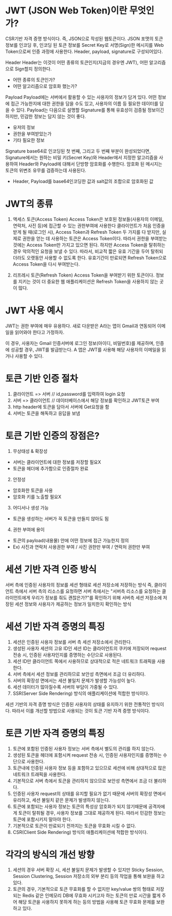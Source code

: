 # JWT (JSON Web Token)이란 무엇인가?
CSR기반 자격 증명 방식이다.
즉, JSON으로 작성된 웹토큰이다.
JSON 포맷의 토큰 정보를 인코딩 후, 
인코딩 된 토큰 정보를 Secret Key로 서명(Sign)한 메시지를 Web Token으로써 인증 과정에 사용한다.
Header, payload, signature로 구성되어있다.

Header
Header는 이것이 어떤 종류의 토큰인지(지금의 경우엔 JWT), 어떤 알고리즘으로 Sign할지 정의한다.
- 어떤 종류의 토큰인가?
- 어떤 알고리즘으로 암호화 했는가?

Payload
Payload에는 서버에서 활용할 수 있는 사용자의 정보가 담겨 있다.
어떤 정보에 접근 가능한지에 대한 권한을 담을 수도 있고, 사용자의 이름 등 필요한 데이터를 담을 수 있다.
Payload는 다음으로 설명할 Signature를 통해 유효성이 검증될 정보이긴 하지만, 민감한 정보는 담지 않는 것이 좋다.
- 유저의 정보
- 권한을 부여받았는가
- 기타 필요한 정보

Signature
base64로 인코딩된 첫 번째, 그리고 두 번째 부분이 완성되었다면, 
Signature에서는 원하는 비밀 키(Secret Key)와 Header에서 지정한 알고리즘을 사용하여 Header와 Payload에 대해서 단방향 암호화를 수행한다.
암호화 된 메시지는 토큰의 위변조 유무를 검증하는데 사용된다.
- Header, Payload를 base64인코딩한 값과 salt값의 조합으로 암호화된 값 

# JWT의 종류
1. 액세스 토큰(Access Token)
Access Token은 보호된 정보들(사용자의 이메일, 연락처, 사진 등)에 접근할 수 있는 권한부여에 사용한다
클라이언트가 처음 인증을 받게 될 때(로그인 시), Access Token과 Refresh Token 두 가지를 다 받지만, 실제로 권한을 얻는 데 사용하는 토큰은 Access Token이다.
따라서 권한을 부여받는 것에는  Access Token만 가지고 있으면 된다.
하지만 Access Token을 탈취하는 경우 악의적인 요청을 보낼 수 있다.
따라서, 비교적 짧은 유효 기간을 두어 탈취되더라도 오랫동안 사용할 수 없도록 한다.
유효기간이 만료되면 Refresh Token으로 Access Token을 다시 부여받는다.

2. 리프레시 토큰(Refresh Token)
Access Token을 부여받기 위한 토큰이다.
정보를 지키는 것이 더 중요한 웹 애플리케이션은 Refresh Token을 사용하지 않는 곳이 많다.

# JWT 사용 예시
JWT는 권한 부여에 매우 유용하다.
새로 다운받은 A라는 앱이 Gmail과 연동되어 이메일을 읽어와야 한다고 가정하자.

이 경우, 사용자는
Gmail 인증서버에 로그인 정보(아이디, 비밀번호)를 제공하며, 인증에 성공할 경우, JWT를 발급받는다.
A 앱은 JWT를 사용해 해당 사용자의 이메일을 읽거나 사용할 수 있다.


# 토큰 기반 인증 절차

1. 클라이언트 => 서버 // id,password를 입력하여 login 요청
2. 서버 => 클라이언트 // 데이터베이스에서 해당 정보를 확인하고 JWT토큰 부여
3. http header에 토큰을 담아서 서버에 Get요청을 함
4. 서버는 토큰을 해독하고 응답을 보냄

# 토큰 기반 인증의 장점은?

1. 무상태성 & 확장성
- 서버는 클라이언트에 대한 정보를 저장할 필요X
- 토큰을 헤더에 추가함으로 인증절차 완료

2. 안정성
- 암호화한 토큰을 사용
- 암호화 키를 노출할 필요X

3. 어디서나 생성 가능
- 토큰을 생성하는 서버가 꼭 토큰을 만들지 않아도 됨

4. 권한 부여에 용이
- 토큰의 payload(내용물) 안에 어떤 정보에 접근 가능한지 정의
- Ex) 사진과 연락처 사용권한 부여 / 사진 권한만 부여 / 연락처 권한만 부여


# 세션 기반 자격 인증 방식
서버 측에 인증된 사용자의 정보를 세션 형태로 세션 저장소에 저장하는 방식
즉, 클라이언트 측에서 서버 측의 리소스를 요청하면 서버 측에서는 "서버측 리소스를 요청하는 클라이언트에게 우리가 정보를 줘도 괜찮은가?"를 
확인하기 위해 서버측 세션 저장소에 저장된 세션 정보와 사용자가 제공하는 정보가 일치한지 확인하는 방식 

# 세션 기반 자격 증명의 특징
1. 세션은 인증된 사용자 정보를 서버 측 세션 저장소에서 관리한다.
2. 생성된 사용자 세션의 고유 ID인 세션 ID는 클라이언트의 쿠키에 저장되어 request 전송 시, 인증된 사용자인지를 증명하는 수단으로 사용된다.
3. 세션 ID만 클라이언트 쪽에서 사용하므로 상대적으로 적은 네트워크 트래픽을 사용한다.
4. 서버 측에서 세션 정보를 관리하므로 보안성 측면에서 조금 더 유리하다.
5. 서버의 확장성 면에서는 세션 불일치 문제가 발생할 가능성이 높다.
6. 세션 데이터가 많아질수록 서버의 부담이 가중될 수 있다.
7. SSR(Server Side Rendering) 방식의 애플리케이션에 적합한 방식이다.

세션 기반의 자격 증명 방식은 인증된 사용자의 상태를 유지하기 위한 전통적인 방식이다.
따라서 이를 개선할 방법으로 사용되는 것이 토큰 기반 자격 증명 방식이다.

# 토큰 기반 자격 증명의 특징

1. 토큰에 포함된 인증된 사용자 정보는 서버 측에서 별도의 관리를 하지 않는다.
2. 생성된 토큰을 헤더에 포함시켜 request 전송 시, 인증된 사용자인지를 증명하는 수단으로 사용한다.
3. 토큰내에 인증된 사용자 정보 등을 포함하고 있으므로 세션에 비해 상대적으로 많은 네트워크 트래픽을 사용한다.
4. 기본적으로 서버 측에서 토큰을 관리하지 않으므로 보안성 측면에서 조금 더 불리하다.
5. 인증된 사용자 request의 상태를 유지할 필요가 없기 때문에 서버의 확장성 면에서 유리하고, 세션 불일치 같은 문제가 발생하지 않는다.
6. 토큰에 포함되는 사용자 정보는 토큰의 특성상 암호화가 되지 않기때문에 공격자에게 토큰이 탈취될 경우, 사용자 정보를 그대로 제공하게 된다. 따라서 민감한 정보는 토큰에 포함시키지 말아야 한다.
7. 기본적으로 토큰이 만료되기 전까지는 토큰을 무효화 시킬 수 없다.
8. CSR(Client Side Rendering) 방식의 애플리케이션에 적합한 방식이다.

# 각각의 방식의 개선 방향

1. 세션의 경우 서버 확장 시, 세션 불일치 문제가 발생할 수 있지만 Sticky Session, Session Clustering, Session 저장소의 외부 분리 등의 작업을 통해 보완을 하고 있다.
2. 토큰의 경우, 기본적으로 토큰 무효화를 할 수 없지만 key/value 쌍의 형태로 저장되는 Redis 같은 인메모리 DB에 무효화 시키고자 하는 토큰의 만료 시간을 짧게 주어 해당 토큰을 사용하지 못하게 하는 등의 방법을 사용해 토큰 무효화 문제를 보완하고 있다.


